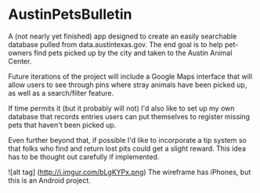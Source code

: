 # AustinPetsBulletin
A (not nearly yet finished) app designed to create an easily searchable database pulled from data.austintexas.gov. The end goal is to help pet-owners find pets picked up by the city and taken to the Austin Animal Center.


Future iterations of the project will include a Google Maps interface that will allow users to see through pins where stray animals have been picked up, as well as a search/filter feature.

If time permits it (but it probably will not) I'd also like to set up my own database that records entries users can put themselves to register missing pets that haven't been picked up.

Even further beyond that, if possible I'd like to incorporate a tip system so that folks who find and return lost pits could get a slight reward. This idea has to be thought out carefully if implemented.

![alt tag] (http://i.imgur.com/bLgKYPx.png)
The wireframe has iPhones, but this is an Android project.

